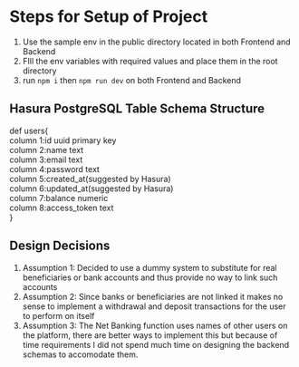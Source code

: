 # Steps for Setup of Project
1) Use the sample env in the public directory located in both Frontend and Backend
2) FIll the env variables with required values and place them in the root directory
3) run `npm i` then  `npm run dev` on both Frontend and Backend
## Hasura PostgreSQL Table Schema Structure
 def users{<br/> 
 column 1:id uuid primary key <br/> 
 column 2:name text <br/> 
 column 3:email text <br/> 
 column 4:password text <br/> 
 column 5:created_at(suggested by Hasura) <br/> 
 column 6:updated_at(suggested by Hasura) <br/> 
 column 7:balance numeric  <br/> 
 column 8:access_token text <br/> 
 }
 ## Design Decisions
 1) Assumption 1: Decided to use a dummy system to substitute for real beneficiaries or bank accounts and thus provide no way to link such accounts
 2) Assumption 2: Since banks or beneficiaries are not linked  it makes no sense to implement a withdrawal and deposit transactions for the user to perform on itself
3) Assumption 3: The Net Banking function uses names of other users on the platform, there are better ways to implement this but because of time requirements I did not spend much time on designing the backend schemas to accomodate them.

